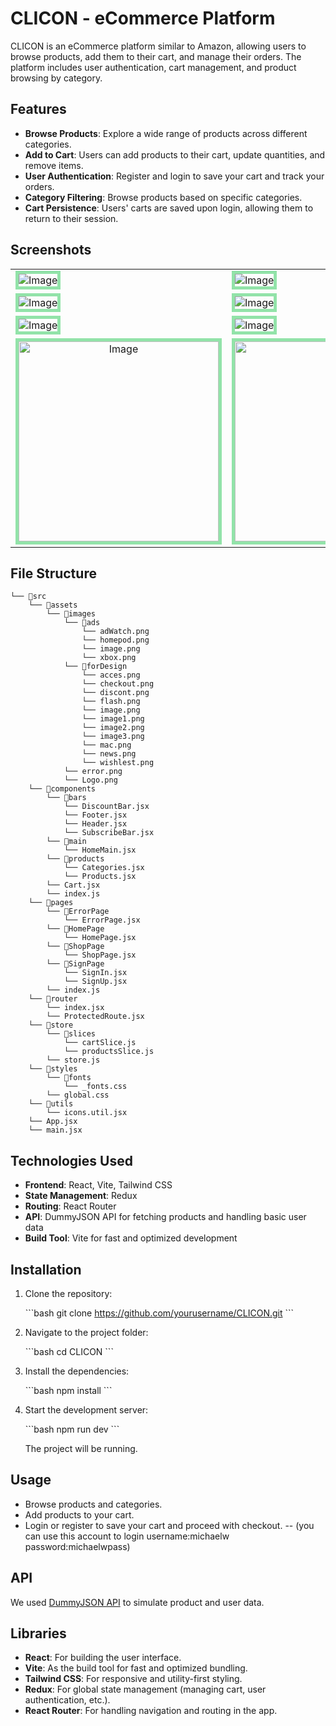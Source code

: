 
# CLICON - eCommerce Platform

CLICON is an eCommerce platform similar to Amazon, allowing users to browse products, add them to their cart, and manage their orders. The platform includes user authentication, cart management, and product browsing by category.

## Features

- **Browse Products**: Explore a wide range of products across different categories.
- **Add to Cart**: Users can add products to their cart, update quantities, and remove items.
- **User Authentication**: Register and login to save your cart and track your orders.
- **Category Filtering**: Browse products based on specific categories.
- **Cart Persistence**: Users' carts are saved upon login, allowing them to return to their session.


## Screenshots

 <table align="center">
  <tr>
    <td><img src="" alt="Image"  style="border: 5px solid #92E3A9;"/></td>
    <td><img src="" alt="Image"  style="border: 5px solid #92E3A9;"/></td>
  </tr>
  <tr>
    <td><img src="" alt="Image"  style="border: 5px solid #92E3A9;"/></td>
    <td><img src="" alt="Image"  style="border: 5px solid #92E3A9;"/></td>
  </tr>
  <tr>
    <td><img src="" alt="Image"  style="border: 5px solid #92E3A9;"/></td>
    <td><img src="" alt="Image"  style="border: 5px solid #92E3A9;"/></td>
  </tr>
  <tr align='center'>
    <td><img width='320px' src="" alt="Image"  style="border: 5px solid #92E3A9;"/></td>
    <td><img width='320px' src="" alt="Image"  style="border: 5px solid #92E3A9;"/></td>
  </tr>
</table>


## File Structure

```
└── 📁src
    └── 📁assets
        └── 📁images
            └── 📁ads
                └── adWatch.png
                └── homepod.png
                └── image.png
                └── xbox.png
            └── 📁forDesign
                └── acces.png
                └── checkout.png
                └── discont.png
                └── flash.png
                └── image.png
                └── image1.png
                └── image2.png
                └── image3.png
                └── mac.png
                └── news.png
                └── wishlest.png
            └── error.png
            └── Logo.png
    └── 📁components
        └── 📁bars
            └── DiscountBar.jsx
            └── Footer.jsx
            └── Header.jsx
            └── SubscribeBar.jsx
        └── 📁main
            └── HomeMain.jsx
        └── 📁products
            └── Categories.jsx
            └── Products.jsx
        └── Cart.jsx
        └── index.js
    └── 📁pages
        └── 📁ErrorPage
            └── ErrorPage.jsx
        └── 📁HomePage
            └── HomePage.jsx
        └── 📁ShopPage
            └── ShopPage.jsx
        └── 📁SignPage
            └── SignIn.jsx
            └── SignUp.jsx
        └── index.js
    └── 📁router
        └── index.jsx
        └── ProtectedRoute.jsx
    └── 📁store
        └── 📁slices
            └── cartSlice.js
            └── productsSlice.js
        └── store.js
    └── 📁styles
        └── 📁fonts
            └── _fonts.css
        └── global.css
    └── 📁utils
        └── icons.util.jsx
    └── App.jsx
    └── main.jsx
```
  
## Technologies Used

- **Frontend**: React, Vite, Tailwind CSS
- **State Management**: Redux
- **Routing**: React Router
- **API**: DummyJSON API for fetching products and handling basic user data
- **Build Tool**: Vite for fast and optimized development

## Installation

1. Clone the repository:

   \`\`\`bash
   git clone https://github.com/yourusername/CLICON.git
   \`\`\`

2. Navigate to the project folder:

   \`\`\`bash
   cd CLICON
   \`\`\`

3. Install the dependencies:

   \`\`\`bash
   npm install
   \`\`\`

4. Start the development server:

   \`\`\`bash
   npm run dev
   \`\`\`

   The project will be running.

## Usage

- Browse products and categories.
- Add products to your cart.
- Login or register to save your cart and proceed with checkout.
-- (you can use this account to login username:michaelw password:michaelwpass)

## API

We used [DummyJSON API](https://dummyjson.com/) to simulate product and user data.

## Libraries

- **React**: For building the user interface.
- **Vite**: As the build tool for fast and optimized bundling.
- **Tailwind CSS**: For responsive and utility-first styling.
- **Redux**: For global state management (managing cart, user authentication, etc.).
- **React Router**: For handling navigation and routing in the app.